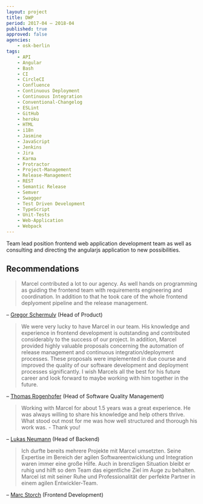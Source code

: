 ```yaml
---
layout: project
title: DWP
period: 2017-04 – 2018-04
published: true
approved: false
agencies:
    - osk-berlin
tags:
    - API
    - Angular
    - Bash
    - CI
    - CircleCI
    - Confluence
    - Continuous Deployment
    - Continuous Integration
    - Conventional-Changelog
    - ESLint
    - GitHub
    - heroku
    - HTML
    - i18n
    - Jasmine
    - JavaScript
    - Jenkins
    - Jira
    - Karma
    - Protractor
    - Project-Management
    - Release-Management
    - REST
    - Semantic Release
    - Semver
    - Swagger
    - Test Driven Development
    - TypeScript
    - Unit-Tests
    - Web-Application
    - Webpack
---
```

Team lead position frontend web application development team as well as consulting and directing the angularjs application to new possibilities.

## Recommendations

> Marcel contributed a lot to our agency. As well hands on programming as guiding the frontend team with requirements engineering and coordination. In addition to that he took care of the whole frontend deplyoment pipeline and the release management.

– [Gregor Schermuly](https://www.linkedin.com/in/gregor-schermuly-b3889928/) (Head of Product)

> We were very lucky to have Marcel in our team. His knowledge and experience in frontend development is outstanding and contributed considerably to the success of our project. In addition, Marcel provided highly valuable proposals concerning the automation of release management and continuous integration/deployment processes. These proposals were implemented in due course and improved the quality of our software development and deployment processes significantly. I wish Marcels all the best for his future career and look forward to maybe working with him together in the future.

– [Thomas Rogenhofer](https://www.linkedin.com/in/thomasrogenhofer/) (Head of Software Quality Management)

> Working with Marcel for about 1.5 years was a great experience. He was always willing to share his knowledge and help others thrive. What stood out most for me was how well structured and thorough his work was. - Thank you!

– [Lukas Neumann](https://www.linkedin.com/in/lksnmnn/) (Head of Backend)

> Ich durfte bereits mehrere Projekte mit Marcel umsetzten. Seine Expertise im Bereich der agilen Softwareentwicklung und Integration waren immer eine große Hilfe. Auch in brenzligen Situation bleibt er ruhig und hilft so dem Team das eigentliche Ziel im Auge zu behalten. Marcel ist mit seiner Ruhe und Professionalität der perfekte Partner in einem agilen Entwickler-Team.

– [Marc Storch](https://www.linkedin.com/in/marc-storch-berlin/) (Frontend Development)
